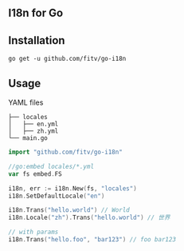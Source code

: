 ## I18n for Go

## Installation
```
go get -u github.com/fitv/go-i18n
```

## Usage
YAML files
```
├── locales
│   ├── en.yml
│   ├── zh.yml
└── main.go
```

```go
import "github.com/fitv/go-i18n"

//go:embed locales/*.yml
var fs embed.FS

i18n, err := i18n.New(fs, "locales")
i18n.SetDefaultLocale("en")

i18n.Trans("hello.world") // World
i18n.Locale("zh").Trans("hello.world") // 世界

// with params
i18n.Trans("hello.foo", "bar123") // foo bar123
```
